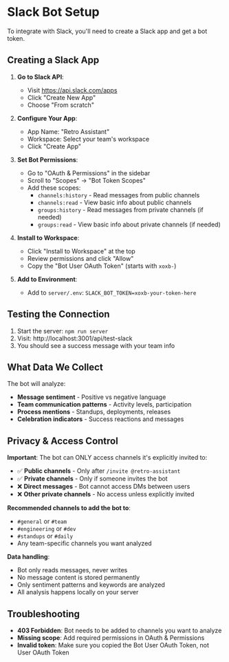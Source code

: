 # Slack Bot Setup

To integrate with Slack, you'll need to create a Slack app and get a bot token.

## Creating a Slack App

1. **Go to Slack API**:

   - Visit https://api.slack.com/apps
   - Click "Create New App"
   - Choose "From scratch"

2. **Configure Your App**:

   - App Name: "Retro Assistant"
   - Workspace: Select your team's workspace
   - Click "Create App"

3. **Set Bot Permissions**:

   - Go to "OAuth & Permissions" in the sidebar
   - Scroll to "Scopes" → "Bot Token Scopes"
   - Add these scopes:
     - `channels:history` - Read messages from public channels
     - `channels:read` - View basic info about public channels
     - `groups:history` - Read messages from private channels (if needed)
     - `groups:read` - View basic info about private channels (if needed)

4. **Install to Workspace**:

   - Click "Install to Workspace" at the top
   - Review permissions and click "Allow"
   - Copy the "Bot User OAuth Token" (starts with `xoxb-`)

5. **Add to Environment**:
   - Add to `server/.env`: `SLACK_BOT_TOKEN=xoxb-your-token-here`

## Testing the Connection

1. Start the server: `npm run server`
2. Visit: http://localhost:3001/api/test-slack
3. You should see a success message with your team info

## What Data We Collect

The bot will analyze:

- **Message sentiment** - Positive vs negative language
- **Team communication patterns** - Activity levels, participation
- **Process mentions** - Standups, deployments, releases
- **Celebration indicators** - Success reactions and messages

## Privacy & Access Control

**Important**: The bot can ONLY access channels it's explicitly invited to:

- ✅ **Public channels** - Only after `/invite @retro-assistant`
- ✅ **Private channels** - Only if someone invites the bot
- ❌ **Direct messages** - Bot cannot access DMs between users
- ❌ **Other private channels** - No access unless explicitly invited

**Recommended channels to add the bot to**:

- `#general` or `#team`
- `#engineering` or `#dev`
- `#standups` or `#daily`
- Any team-specific channels you want analyzed

**Data handling**:

- Bot only reads messages, never writes
- No message content is stored permanently
- Only sentiment patterns and keywords are analyzed
- All analysis happens locally on your server

## Troubleshooting

- **403 Forbidden**: Bot needs to be added to channels you want to analyze
- **Missing scope**: Add required permissions in OAuth & Permissions
- **Invalid token**: Make sure you copied the Bot User OAuth Token, not User OAuth Token
